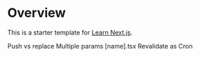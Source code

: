 # Overview

This is a starter template for [Learn Next.js](https://nextjs.org/learn).

Push vs replace
Multiple params [name].tsx
Revalidate as Cron

